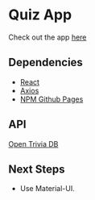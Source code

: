 
# Quiz App

Check out the app [here](https://ioannis-sporidis.github.io/ra-quiz/)

## Dependencies

- [React](https://reactjs.org/)
- [Axios](https://www.npmjs.com/package/axios)
- [NPM Github Pages](https://www.npmjs.com/package/gh-pages)

## API
[Open Trivia DB](https://opentdb.com/)

## Next Steps
- Use Material-UI.
